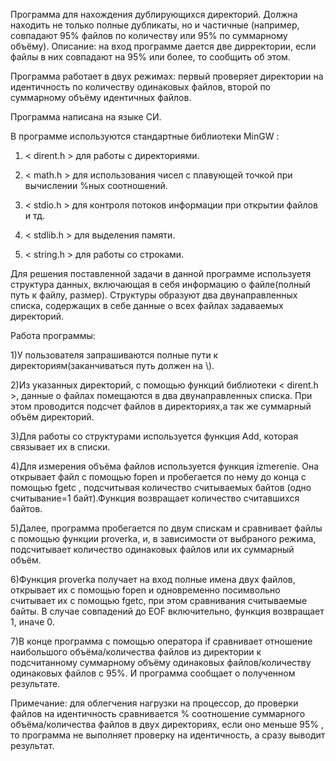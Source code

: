Программа для нахождения дублирующихся директорий. Должна находить не только полные дубликаты, но и частичные (например, совпадают 95% файлов по количеству или 95% по суммарному объёму).
Описание: на вход программе дается две дирректории, если файлы в них совпадают на 95% или более, то сообщить об этом.

Программа работает в двух режимах: первый проверяет директории на идентичность по количеству одинаковых файлов, второй по суммарному объёму идентичных файлов. 


Программа написана на языке СИ.

В программе используются стандартные библиотеки MinGW :

1) < dirent.h > для работы с директориями.

2) < math.h > для использования чисел с плавующей точкой при вычислении %ных соотношений.

3) < stdio.h > для контроля потоков информации при открытии файлов и тд.

4) < stdlib.h > для выделения памяти.

5) < string.h > для работы со строками.


Для решения поставленной задачи в данной программе используетя структура данных, включающая в себя информацию о файле(полный путь к файлу, размер). Структуры образуют два двунаправленных списка, содержащих в себе данные о всех файлах задаваемых директорий.


Работа программы:

1)У пользователя запрашиваются полные пути к директориям(заканчиваться путь должен на \\).

2)Из указанных директорий, с помощью функций библиотеки < dirent.h >, данные о файлах помещаются в два двунаправленных списка. При этом проводится подсчет файлов в директориях,а так же суммарный объём директорий.

3)Для работы со структурами используется функция Add, которая связывает их в списки.

4)Для измерения объёма файлов используется функция izmerenie. Она открывает файл с помощью fopen и пробегается по нему до конца с помощью fgetc , подсчитывая количество считываемых байтов (одно считывание=1 байт).Функция возвращает количество считавшихся байтов.

5)Далее, программа пробегается по двум спискам и сравнивает файлы с помощью функции proverka, и, в зависимости от выбраного режима, подсчитывает количество одинаковых файлов или их суммарный объём.

6)Функция proverka получает на вход полные имена двух файлов, открывает их с помощью fopen и одновременно посимвольно считывает их с помощью fgetc, при этом сравнивания считываемые байты. В случае совпадений до EOF включительно, функция возвращает 1, иначе 0.

7)В конце программа с помощью оператора if сравнивает отношение наибольшого объёма/количества файлов из директории к подсчитанному суммарному объёму одинаковых файлов/количеству одинаковых файлов с 95%. И программа сообщает о полученном результате.

Примечание: для облегчения нагрузки на процессор, до проверки файлов на идентичность сравнивается % соотношение суммарного объёма/количества файлов в двух директориях, если оно меньше 95% , то программа не выполняет проверку на идентичность, а сразу выводит результат. 
